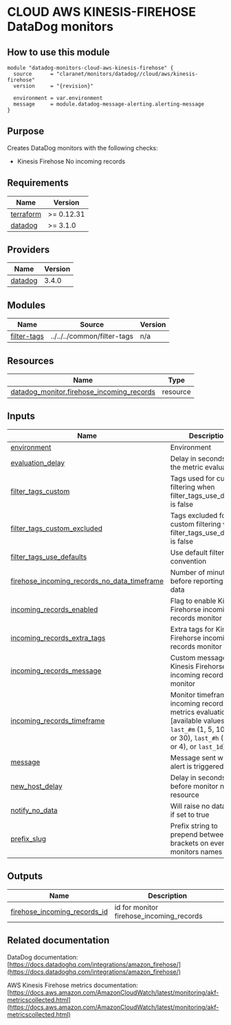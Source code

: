# CLOUD AWS KINESIS-FIREHOSE DataDog monitors

## How to use this module

```hcl
module "datadog-monitors-cloud-aws-kinesis-firehose" {
  source      = "claranet/monitors/datadog//cloud/aws/kinesis-firehose"
  version     = "{revision}"

  environment = var.environment
  message     = module.datadog-message-alerting.alerting-message
}

```

## Purpose

Creates DataDog monitors with the following checks:

- Kinesis Firehose No incoming records

## Requirements

| Name | Version |
|------|---------|
| <a name="requirement_terraform"></a> [terraform](#requirement\_terraform) | >= 0.12.31 |
| <a name="requirement_datadog"></a> [datadog](#requirement\_datadog) | >= 3.1.0 |

## Providers

| Name | Version |
|------|---------|
| <a name="provider_datadog"></a> [datadog](#provider\_datadog) | 3.4.0 |

## Modules

| Name | Source | Version |
|------|--------|---------|
| <a name="module_filter-tags"></a> [filter-tags](#module\_filter-tags) | ../../../common/filter-tags | n/a |

## Resources

| Name | Type |
|------|------|
| [datadog_monitor.firehose_incoming_records](https://registry.terraform.io/providers/DataDog/datadog/latest/docs/resources/monitor) | resource |

## Inputs

| Name | Description | Type | Default | Required |
|------|-------------|------|---------|:--------:|
| <a name="input_environment"></a> [environment](#input\_environment) | Environment | `string` | n/a | yes |
| <a name="input_evaluation_delay"></a> [evaluation\_delay](#input\_evaluation\_delay) | Delay in seconds for the metric evaluation | `number` | `900` | no |
| <a name="input_filter_tags_custom"></a> [filter\_tags\_custom](#input\_filter\_tags\_custom) | Tags used for custom filtering when filter\_tags\_use\_defaults is false | `string` | `"*"` | no |
| <a name="input_filter_tags_custom_excluded"></a> [filter\_tags\_custom\_excluded](#input\_filter\_tags\_custom\_excluded) | Tags excluded for custom filtering when filter\_tags\_use\_defaults is false | `string` | `""` | no |
| <a name="input_filter_tags_use_defaults"></a> [filter\_tags\_use\_defaults](#input\_filter\_tags\_use\_defaults) | Use default filter tags convention | `string` | `"true"` | no |
| <a name="input_firehose_incoming_records_no_data_timeframe"></a> [firehose\_incoming\_records\_no\_data\_timeframe](#input\_firehose\_incoming\_records\_no\_data\_timeframe) | Number of minutes before reporting no data | `string` | `30` | no |
| <a name="input_incoming_records_enabled"></a> [incoming\_records\_enabled](#input\_incoming\_records\_enabled) | Flag to enable Kinesis Firehorse incoming records monitor | `string` | `"true"` | no |
| <a name="input_incoming_records_extra_tags"></a> [incoming\_records\_extra\_tags](#input\_incoming\_records\_extra\_tags) | Extra tags for Kinesis Firehorse incoming records monitor | `list(string)` | `[]` | no |
| <a name="input_incoming_records_message"></a> [incoming\_records\_message](#input\_incoming\_records\_message) | Custom message for Kinesis Firehorse incoming records monitor | `string` | `""` | no |
| <a name="input_incoming_records_timeframe"></a> [incoming\_records\_timeframe](#input\_incoming\_records\_timeframe) | Monitor timeframe for incoming records metrics evaluation [available values: `last_#m` (1, 5, 10, 15, or 30), `last_#h` (1, 2, or 4), or `last_1d`] | `string` | `"last_15m"` | no |
| <a name="input_message"></a> [message](#input\_message) | Message sent when an alert is triggered | `any` | n/a | yes |
| <a name="input_new_host_delay"></a> [new\_host\_delay](#input\_new\_host\_delay) | Delay in seconds before monitor new resource | `number` | `300` | no |
| <a name="input_notify_no_data"></a> [notify\_no\_data](#input\_notify\_no\_data) | Will raise no data alert if set to true | `bool` | `true` | no |
| <a name="input_prefix_slug"></a> [prefix\_slug](#input\_prefix\_slug) | Prefix string to prepend between brackets on every monitors names | `string` | `""` | no |

## Outputs

| Name | Description |
|------|-------------|
| <a name="output_firehose_incoming_records_id"></a> [firehose\_incoming\_records\_id](#output\_firehose\_incoming\_records\_id) | id for monitor firehose\_incoming\_records |
## Related documentation

DataDog documentation: [https://docs.datadoghq.com/integrations/amazon_firehose/](https://docs.datadoghq.com/integrations/amazon_firehose/)

AWS Kinesis Firehose metrics documentation: [https://docs.aws.amazon.com/AmazonCloudWatch/latest/monitoring/akf-metricscollected.html](https://docs.aws.amazon.com/AmazonCloudWatch/latest/monitoring/akf-metricscollected.html)
